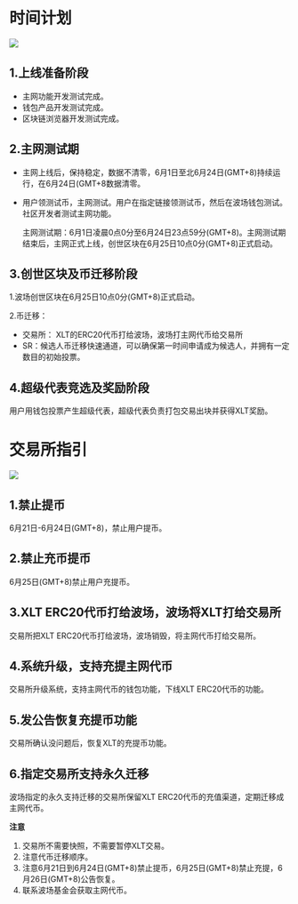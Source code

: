 # 时间计划

![](https://raw.githubusercontent.com/ybhgenius/Documentation/master/images/波场主网上线后的指导方案/时间计划.png)

## 1.上线准备阶段

+ 主网功能开发测试完成。
+ 钱包产品开发测试完成。
+ 区块链浏览器开发测试完成。

## 2.主网测试期

+ 主网上线后，保持稳定，数据不清零，6月1日至北6月24日(GMT+8)持续运行，在6月24日(GMT+8数据清零。
+ 用户领测试币，主网测试。用户在指定链接领测试币，然后在波场钱包测试。社区开发者测试主网功能。

    主网测试期：6月1日凌晨0点0分至6月24日23点59分(GMT+8)。主网测试期结束后，主网正式上线，创世区块在6月25日10点0分(GMT+8)正式启动。

## 3.创世区块及币迁移阶段

1.波场创世区块在6月25日10点0分(GMT+8)正式启动。

2.币迁移：
+ 交易所： XLT的ERC20代币打给波场，波场打主网代币给交易所
+ SR：候选人币迁移快速通道，可以确保第一时间申请成为候选人，并拥有一定数目的初始投票。

## 4.超级代表竞选及奖励阶段

用户用钱包投票产生超级代表，超级代表负责打包交易出块并获得XLT奖励。

# 交易所指引

![](https://raw.githubusercontent.com/ybhgenius/Documentation/master/images/波场主网上线后的指导方案/交易所指引.png)

## 1.禁止提币

6月21日-6月24日(GMT+8)，禁止用户提币。

## 2.禁止充币提币

6月25日(GMT+8)禁止用户充提币。

## 3.XLT ERC20代币打给波场，波场将XLT打给交易所

交易所把XLT ERC20代币打给波场，波场销毁，将主网代币打给交易所。

## 4.系统升级，支持充提主网代币

交易所升级系统，支持主网代币的钱包功能，下线XLT ERC20代币的功能。

## 5.发公告恢复充提币功能

交易所确认没问题后，恢复XLT的充提币功能。

## 6.指定交易所支持永久迁移

波场指定的永久支持迁移的交易所保留XLT ERC20代币的充值渠道，定期迁移成主网代币。

**注意**
1. 交易所不需要快照，不需要暂停XLT交易。
2. 注意代币迁移顺序。
3. 注意6月21日到6月24日(GMT+8)禁止提币，6月25日(GMT+8)禁止充提，6月26日(GMT+8)公告恢复。
4. 联系波场基金会获取主网代币。

